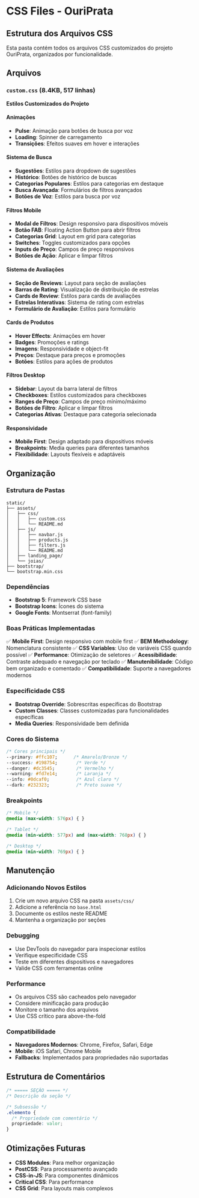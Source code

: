 # CSS Files - OuriPrata

## Estrutura dos Arquivos CSS

Esta pasta contém todos os arquivos CSS customizados do projeto OuriPrata, organizados por funcionalidade.

## Arquivos

### `custom.css` (8.4KB, 517 linhas)
**Estilos Customizados do Projeto**

#### **Animações**
- **Pulse**: Animação para botões de busca por voz
- **Loading**: Spinner de carregamento
- **Transições**: Efeitos suaves em hover e interações

#### **Sistema de Busca**
- **Sugestões**: Estilos para dropdown de sugestões
- **Histórico**: Botões de histórico de buscas
- **Categorias Populares**: Estilos para categorias em destaque
- **Busca Avançada**: Formulários de filtros avançados
- **Botões de Voz**: Estilos para busca por voz

#### **Filtros Mobile**
- **Modal de Filtros**: Design responsivo para dispositivos móveis
- **Botão FAB**: Floating Action Button para abrir filtros
- **Categorias Grid**: Layout em grid para categorias
- **Switches**: Toggles customizados para opções
- **Inputs de Preço**: Campos de preço responsivos
- **Botões de Ação**: Aplicar e limpar filtros

#### **Sistema de Avaliações**
- **Seção de Reviews**: Layout para seção de avaliações
- **Barras de Rating**: Visualização de distribuição de estrelas
- **Cards de Review**: Estilos para cards de avaliações
- **Estrelas Interativas**: Sistema de rating com estrelas
- **Formulário de Avaliação**: Estilos para formulário

#### **Cards de Produtos**
- **Hover Effects**: Animações em hover
- **Badges**: Promoções e ratings
- **Imagens**: Responsividade e object-fit
- **Preços**: Destaque para preços e promoções
- **Botões**: Estilos para ações de produtos

#### **Filtros Desktop**
- **Sidebar**: Layout da barra lateral de filtros
- **Checkboxes**: Estilos customizados para checkboxes
- **Ranges de Preço**: Campos de preço mínimo/máximo
- **Botões de Filtro**: Aplicar e limpar filtros
- **Categorias Ativas**: Destaque para categoria selecionada

#### **Responsividade**
- **Mobile First**: Design adaptado para dispositivos móveis
- **Breakpoints**: Media queries para diferentes tamanhos
- **Flexibilidade**: Layouts flexíveis e adaptáveis

## Organização

### Estrutura de Pastas
```
static/
├── assets/
│   ├── css/
│   │   ├── custom.css
│   │   └── README.md
│   ├── js/
│   │   ├── navbar.js
│   │   ├── products.js
│   │   ├── filters.js
│   │   └── README.md
│   ├── landing_page/
│   └── joias/
├── bootstrap/
└── bootstrap.min.css
```

### Dependências
- **Bootstrap 5**: Framework CSS base
- **Bootstrap Icons**: Ícones do sistema
- **Google Fonts**: Montserrat (font-family)

### Boas Práticas Implementadas

✅ **Mobile First**: Design responsivo com mobile first
✅ **BEM Methodology**: Nomenclatura consistente
✅ **CSS Variables**: Uso de variáveis CSS quando possível
✅ **Performance**: Otimização de seletores
✅ **Acessibilidade**: Contraste adequado e navegação por teclado
✅ **Manutenibilidade**: Código bem organizado e comentado
✅ **Compatibilidade**: Suporte a navegadores modernos

### Especificidade CSS
- **Bootstrap Override**: Sobrescritas específicas do Bootstrap
- **Custom Classes**: Classes customizadas para funcionalidades específicas
- **Media Queries**: Responsividade bem definida

### Cores do Sistema
```css
/* Cores principais */
--primary: #ffc107;      /* Amarelo/Bronze */
--success: #198754;       /* Verde */
--danger: #dc3545;        /* Vermelho */
--warning: #fd7e14;       /* Laranja */
--info: #0dcaf0;          /* Azul claro */
--dark: #232323;          /* Preto suave */
```

### Breakpoints
```css
/* Mobile */
@media (max-width: 576px) { }

/* Tablet */
@media (min-width: 577px) and (max-width: 768px) { }

/* Desktop */
@media (min-width: 769px) { }
```

## Manutenção

### Adicionando Novos Estilos
1. Crie um novo arquivo CSS na pasta `assets/css/`
2. Adicione a referência no `base.html`
3. Documente os estilos neste README
4. Mantenha a organização por seções

### Debugging
- Use DevTools do navegador para inspecionar estilos
- Verifique especificidade CSS
- Teste em diferentes dispositivos e navegadores
- Valide CSS com ferramentas online

### Performance
- Os arquivos CSS são cacheados pelo navegador
- Considere minificação para produção
- Monitore o tamanho dos arquivos
- Use CSS crítico para above-the-fold

### Compatibilidade
- **Navegadores Modernos**: Chrome, Firefox, Safari, Edge
- **Mobile**: iOS Safari, Chrome Mobile
- **Fallbacks**: Implementados para propriedades não suportadas

## Estrutura de Comentários

```css
/* ===== SEÇÃO ===== */
/* Descrição da seção */

/* Subsessão */
.elemento {
  /* Propriedade com comentário */
  propriedade: valor;
}
```

## Otimizações Futuras

- **CSS Modules**: Para melhor organização
- **PostCSS**: Para processamento avançado
- **CSS-in-JS**: Para componentes dinâmicos
- **Critical CSS**: Para performance
- **CSS Grid**: Para layouts mais complexos 